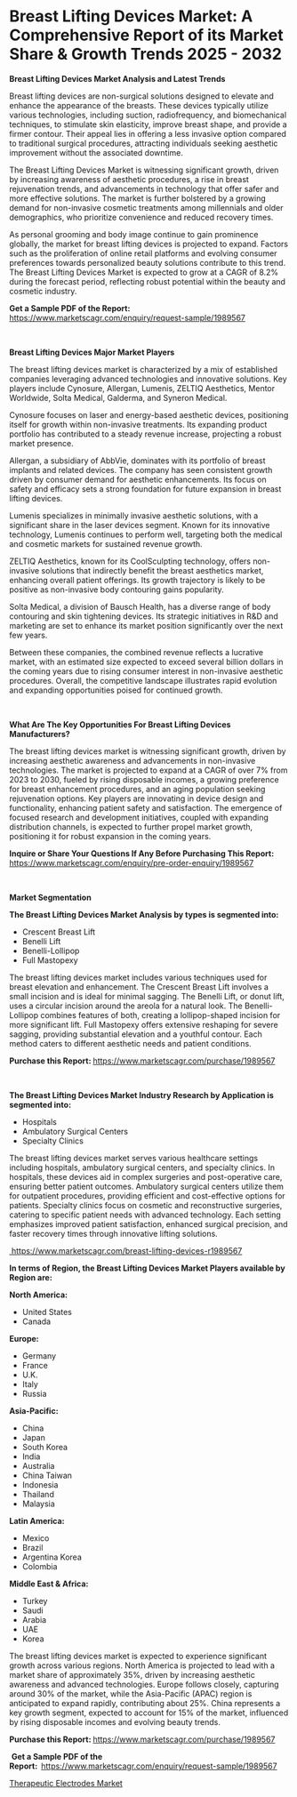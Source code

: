 <p><h1>Breast Lifting Devices Market: A Comprehensive Report of its Market Share & Growth Trends 2025 - 2032</h1></p><p><strong>Breast Lifting Devices Market Analysis and Latest Trends</strong></p>
<p><p>Breast lifting devices are non-surgical solutions designed to elevate and enhance the appearance of the breasts. These devices typically utilize various technologies, including suction, radiofrequency, and biomechanical techniques, to stimulate skin elasticity, improve breast shape, and provide a firmer contour. Their appeal lies in offering a less invasive option compared to traditional surgical procedures, attracting individuals seeking aesthetic improvement without the associated downtime.</p><p>The Breast Lifting Devices Market is witnessing significant growth, driven by increasing awareness of aesthetic procedures, a rise in breast rejuvenation trends, and advancements in technology that offer safer and more effective solutions. The market is further bolstered by a growing demand for non-invasive cosmetic treatments among millennials and older demographics, who prioritize convenience and reduced recovery times.</p><p>As personal grooming and body image continue to gain prominence globally, the market for breast lifting devices is projected to expand. Factors such as the proliferation of online retail platforms and evolving consumer preferences towards personalized beauty solutions contribute to this trend. The Breast Lifting Devices Market is expected to grow at a CAGR of 8.2% during the forecast period, reflecting robust potential within the beauty and cosmetic industry.</p></p>
<p><strong>Get a Sample PDF of the Report:&nbsp;</strong> <a href="https://www.marketscagr.com/enquiry/request-sample/1989567?utm_campaign=2471&utm_medium=2&utm_source=Github&utm_content=ia&utm_term=05032025&utm_id=breast-lifting-devices">https://www.marketscagr.com/enquiry/request-sample/1989567</a></p>
<p>&nbsp;</p>
<p><strong>Breast Lifting Devices Major Market Players</strong></p>
<p><p>The breast lifting devices market is characterized by a mix of established companies leveraging advanced technologies and innovative solutions. Key players include Cynosure, Allergan, Lumenis, ZELTIQ Aesthetics, Mentor Worldwide, Solta Medical, Galderma, and Syneron Medical.</p><p>Cynosure focuses on laser and energy-based aesthetic devices, positioning itself for growth within non-invasive treatments. Its expanding product portfolio has contributed to a steady revenue increase, projecting a robust market presence.</p><p>Allergan, a subsidiary of AbbVie, dominates with its portfolio of breast implants and related devices. The company has seen consistent growth driven by consumer demand for aesthetic enhancements. Its focus on safety and efficacy sets a strong foundation for future expansion in breast lifting devices.</p><p>Lumenis specializes in minimally invasive aesthetic solutions, with a significant share in the laser devices segment. Known for its innovative technology, Lumenis continues to perform well, targeting both the medical and cosmetic markets for sustained revenue growth.</p><p>ZELTIQ Aesthetics, known for its CoolSculpting technology, offers non-invasive solutions that indirectly benefit the breast aesthetics market, enhancing overall patient offerings. Its growth trajectory is likely to be positive as non-invasive body contouring gains popularity.</p><p>Solta Medical, a division of Bausch Health, has a diverse range of body contouring and skin tightening devices. Its strategic initiatives in R&D and marketing are set to enhance its market position significantly over the next few years.</p><p>Between these companies, the combined revenue reflects a lucrative market, with an estimated size expected to exceed several billion dollars in the coming years due to rising consumer interest in non-invasive aesthetic procedures. Overall, the competitive landscape illustrates rapid evolution and expanding opportunities poised for continued growth.</p></p>
<p>&nbsp;</p>
<p><strong>What Are The Key Opportunities For Breast Lifting Devices Manufacturers?</strong></p>
<p><p>The breast lifting devices market is witnessing significant growth, driven by increasing aesthetic awareness and advancements in non-invasive technologies. The market is projected to expand at a CAGR of over 7% from 2023 to 2030, fueled by rising disposable incomes, a growing preference for breast enhancement procedures, and an aging population seeking rejuvenation options. Key players are innovating in device design and functionality, enhancing patient safety and satisfaction. The emergence of focused research and development initiatives, coupled with expanding distribution channels, is expected to further propel market growth, positioning it for robust expansion in the coming years.</p></p>
<p><strong>Inquire or Share Your Questions If Any Before Purchasing This Report:</strong> <a href="https://www.marketscagr.com/enquiry/pre-order-enquiry/1989567?utm_campaign=2471&utm_medium=2&utm_source=Github&utm_content=ia&utm_term=05032025&utm_id=breast-lifting-devices">https://www.marketscagr.com/enquiry/pre-order-enquiry/1989567</a></p>
<p>&nbsp;</p>
<p><strong>Market Segmentation</strong></p>
<p><strong>The Breast Lifting Devices Market Analysis by types is segmented into:</strong></p>
<p><ul><li>Crescent Breast Lift</li><li>Benelli Lift</li><li>Benelli-Lollipop</li><li>Full Mastopexy</li></ul></p>
<p><p>The breast lifting devices market includes various techniques used for breast elevation and enhancement. The Crescent Breast Lift involves a small incision and is ideal for minimal sagging. The Benelli Lift, or donut lift, uses a circular incision around the areola for a natural look. The Benelli-Lollipop combines features of both, creating a lollipop-shaped incision for more significant lift. Full Mastopexy offers extensive reshaping for severe sagging, providing substantial elevation and a youthful contour. Each method caters to different aesthetic needs and patient conditions.</p></p>
<p><strong>Purchase this Report:&nbsp;</strong><a href="https://www.marketscagr.com/purchase/1989567?utm_campaign=2471&utm_medium=2&utm_source=Github&utm_content=ia&utm_term=05032025&utm_id=breast-lifting-devices">https://www.marketscagr.com/purchase/1989567</a></p>
<p>&nbsp;</p>
<p><strong>The Breast Lifting Devices Market Industry Research by Application is segmented into:</strong></p>
<p><ul><li>Hospitals</li><li>Ambulatory Surgical Centers</li><li>Specialty Clinics</li></ul></p>
<p><p>The breast lifting devices market serves various healthcare settings including hospitals, ambulatory surgical centers, and specialty clinics. In hospitals, these devices aid in complex surgeries and post-operative care, ensuring better patient outcomes. Ambulatory surgical centers utilize them for outpatient procedures, providing efficient and cost-effective options for patients. Specialty clinics focus on cosmetic and reconstructive surgeries, catering to specific patient needs with advanced technology. Each setting emphasizes improved patient satisfaction, enhanced surgical precision, and faster recovery times through innovative lifting solutions.</p></p>
<p><a href="https://www.marketscagr.com/breast-lifting-devices-r1989567?utm_campaign=2471&utm_medium=2&utm_source=Github&utm_content=ia&utm_term=05032025&utm_id=breast-lifting-devices">&nbsp;https://www.marketscagr.com/breast-lifting-devices-r1989567</a></p>
<p><strong>In terms of Region, the Breast Lifting Devices Market Players available by Region are:</strong></p>
<p>
    <p> <strong> North America: </strong>
        <ul>
            <li>United States</li>
            <li>Canada</li>
        </ul>
        </p> 
    <p> <strong> Europe: </strong>
        <ul>
            <li>Germany</li>
            <li>France</li>
            <li>U.K.</li>
            <li>Italy</li>
            <li>Russia</li>
        </ul>
        </p> 
    <p> <strong> Asia-Pacific: </strong>
        <ul>
            <li>China</li>
            <li>Japan</li>
            <li>South Korea</li>
            <li>India</li>
            <li>Australia</li>
            <li>China Taiwan</li>
            <li>Indonesia</li>
            <li>Thailand</li>
            <li>Malaysia</li>
        </ul>
        </p> 
    <p> <strong> Latin America: </strong>
        <ul>
            <li>Mexico</li>
            <li>Brazil</li>
            <li>Argentina Korea</li>
            <li>Colombia</li>
        </ul>
        </p> 
    <p> <strong> Middle East & Africa: </strong>
        <ul>
            <li>Turkey</li>
            <li>Saudi</li>
            <li>Arabia</li>
            <li>UAE</li>
            <li>Korea</li>
        </ul>
    </p>
    </p>
<p><p>The breast lifting devices market is expected to experience significant growth across various regions. North America is projected to lead with a market share of approximately 35%, driven by increasing aesthetic awareness and advanced technologies. Europe follows closely, capturing around 30% of the market, while the Asia-Pacific (APAC) region is anticipated to expand rapidly, contributing about 25%. China represents a key growth segment, expected to account for 15% of the market, influenced by rising disposable incomes and evolving beauty trends.</p></p>
<p><strong>Purchase this Report: </strong><a href="https://www.marketscagr.com/purchase/1989567?utm_campaign=2471&utm_medium=2&utm_source=Github&utm_content=ia&utm_term=05032025&utm_id=breast-lifting-devices">https://www.marketscagr.com/purchase/1989567</a></p>
<p>&nbsp;<strong>Get a Sample PDF of the Report:&nbsp;&nbsp;</strong><a href="https://www.marketscagr.com/enquiry/request-sample/1989567?utm_campaign=2471&utm_medium=2&utm_source=Github&utm_content=ia&utm_term=05032025&utm_id=breast-lifting-devices">https://www.marketscagr.com/enquiry/request-sample/1989567</a></p>
<p><strong></strong></p>
<p><p><a href="https://github.com/suleimannichelle7/Market-Research-Report-List-1/blob/main/therapeutic-electrodes-market.md?utm_campaign=2471&utm_medium=2&utm_source=Github&utm_content=ia&utm_term=05032025&utm_id=breast-lifting-devices">Therapeutic Electrodes Market</a></p></p>